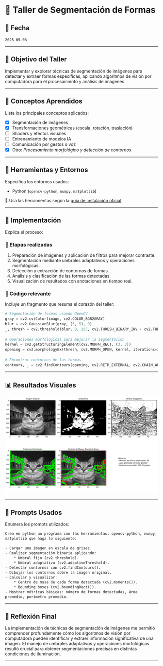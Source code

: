 # 🧪 Taller de Segmentación de Formas

## 📅 Fecha
`2025-05-03`

---

## 🎯 Objetivo del Taller

Implementar y explorar técnicas de segmentación de imágenes para detectar y extraer formas específicas, aplicando algoritmos de visión por computadora para el procesamiento y análisis de imágenes.

---

## 🧠 Conceptos Aprendidos

Lista los principales conceptos aplicados:

- [x] Segmentación de imágenes
- [x] Transformaciones geométricas (escala, rotación, traslación)
- [ ] Shaders y efectos visuales
- [ ] Entrenamiento de modelos IA
- [ ] Comunicación por gestos o voz
- [x] Otro: _Procesamiento morfológico y detección de contornos_

---

## 🔧 Herramientas y Entornos

Especifica los entornos usados:

- Python (`opencv-python`, `numpy`, `matplotlib`)

📌 Usa las herramientas según la [guía de instalación oficial](./guia_instalacion_entornos_visual.md)

---

## 🧪 Implementación

Explica el proceso:

### 🔹 Etapas realizadas
1. Preparación de imágenes y aplicación de filtros para mejorar contraste.
2. Segmentación mediante umbrales adaptativos y operaciones morfológicas.
3. Detección y extracción de contornos de formas.
4. Análisis y clasificación de las formas detectadas.
5. Visualización de resultados con anotaciones en tiempo real.

### 🔹 Código relevante

Incluye un fragmento que resuma el corazón del taller:

```python
# Segmentación de formas usando OpenCV
gray = cv2.cvtColor(image, cv2.COLOR_BGR2GRAY)
blur = cv2.GaussianBlur(gray, (5, 5), 0)
_, thresh = cv2.threshold(blur, 0, 255, cv2.THRESH_BINARY_INV + cv2.THRESH_OTSU)

# Operaciones morfológicas para mejorar la segmentación
kernel = cv2.getStructuringElement(cv2.MORPH_RECT, (3, 3))
opening = cv2.morphologyEx(thresh, cv2.MORPH_OPEN, kernel, iterations=2)

# Encontrar contornos de las formas
contours, _ = cv2.findContours(opening, cv2.RETR_EXTERNAL, cv2.CHAIN_APPROX_SIMPLE)
```

---

## 📊 Resultados Visuales


![resultados](resultados.png)

---

## 🧩 Prompts Usados

Enumera los prompts utilizados:

```text
Crea en python un programa con las herramientas: opencv-python, numpy, matplotlib que haga lo siguiente:

- Cargar una imagen en escala de grises.
- Realizar segmentación binaria aplicando:
    * Umbral fijo (cv2.threshold).
    * Umbral adaptativo (cv2.adaptiveThreshold).
- Detectar contornos con cv2.findContours().
- Dibujar los contornos sobre la imagen original.
- Calcular y visualizar:
    * Centro de masa de cada forma detectada (cv2.moments()).
    * Bounding boxes (cv2.boundingRect()).
- Mostrar métricas básicas: número de formas detectadas, área promedio, perímetro promedio.
```
---

## 💬 Reflexión Final

La implementación de técnicas de segmentación de imágenes me permitió comprender profundamente cómo los algoritmos de visión por computadora pueden identificar y extraer información significativa de una imagen. El manejo de umbrales adaptativos y operaciones morfológicas resultó crucial para obtener segmentaciones precisas en distintas condiciones de iluminación.

---

